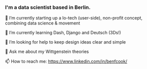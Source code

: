 ### I'm a data scientist based in Berlin.

<!--
**bfc782/bfc782** is a ✨ _special_ ✨ repository because its `README.md` (this file) appears on your GitHub profile.

Here are some ideas to get you started:-->

🔭 I’m currently starting up a lo-tech (user-side), non-profit concept, combining data science & movement

🌱 I’m currently learning Dash, Django and Deutsch (3Ds!)

🤔 I’m looking for help to keep design ideas clear and simple


💬 Ask me about my Wittgenstein theories

📫 How to reach me: https://www.linkedin.com/in/benfcook/
